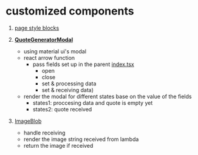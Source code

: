 # customized components

1. [page style blocks](/quoteGenerator/quoteGeneratorElements.tsx)
2. [**QuoteGeneratorModal**](/quoteGenerator/index.tsx)
    - using material ui's modal
    - react arrow function
    	- pass fields set up in the parent [index.tsx](/src/pages/index.tsx)
    		- open
			- close
			- set & processing data
			- set & receiving data)
	- render the modal for different states base on the value of the fields
		- states1: proccesing data and quote is empty yet
		- states2: quote received
    
    
3. [ImageBlob](/quoteGenerator/imageBlob.tsx)
	- handle receiving
	- render the image string received from lambda
	- return the image if received